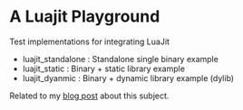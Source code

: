 # A Luajit Playground

Test implementations for integrating LuaJit

- luajit_standalone : Standalone single binary example
- luajit_static : Binary + static library example
- luajit_dyanmic : Binary + dynamic library example (dylib)


Related to my [blog post][1] about this subject.

[1]: http://hammackj.com/2015/02/25/c-plus-plus-luajit-integration/
